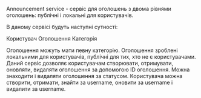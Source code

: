 Announcement service -  сервіс для оголошень з двома рівнями оголошень: публічні і локальні для користувачів.

В даному сервісі будуть наступні сутності: 

Користувач
Оголошення
Категорія

Оголошення можуть мати певну категорію. Оголошення зроблені локальними для користувачів, публічні для тих, хто не є користувачами. Даний сервіс дозволяє користувачам створювати, отримувати, оновляти, видаляти оголошення за допомогою ID оголошення. Можна знаходити і видаляти оголошення за статусом. Користувача можна створити, отримати, знайти за username, оновити за username і видалити за username.